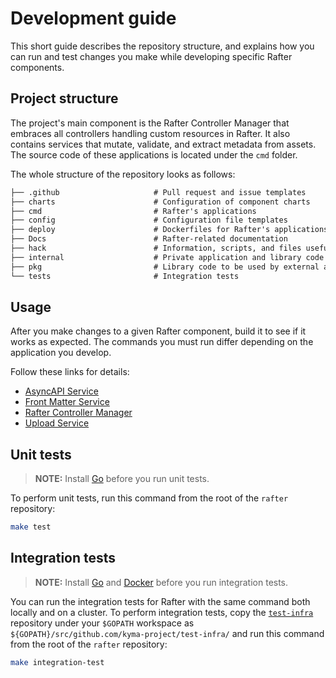 # Development guide

This short guide describes the repository structure, and explains how you can run and test changes you make while developing specific Rafter components.

## Project structure

The project's main component is the Rafter Controller Manager that embraces all controllers handling custom resources in Rafter. It also contains services that mutate, validate, and extract metadata from assets. The source code of these applications is located under the `cmd` folder.

The whole structure of the repository looks as follows:

```txt
├── .github                     # Pull request and issue templates
├── charts                      # Configuration of component charts
├── cmd                         # Rafter's applications
├── config                      # Configuration file templates
├── deploy                      # Dockerfiles for Rafter's applications
├── Docs                        # Rafter-related documentation
├── hack                        # Information, scripts, and files useful for development
├── internal                    # Private application and library code
├── pkg                         # Library code to be used by external applications
└── tests                       # Integration tests
```

## Usage

After you make changes to a given Rafter component, build it to see if it works as expected. The commands you must run differ depending on the application you develop.

Follow these links for details:

- [AsyncAPI Service](../cmd/extension/asyncapi#usage)
- [Front Matter Service](../cmd/extension/frontmatter#usage)
- [Rafter Controller Manager](../cmd/manager/README.md#usage)
- [Upload Service](../cmd/uploader#usage)

## Unit tests

>**NOTE:** Install [Go](https://golang.org) before you run unit tests.

To perform unit tests, run this command from the root of the `rafter` repository:

```bash
make test
```

## Integration tests

>**NOTE:** Install [Go](https://golang.org) and [Docker](https://www.docker.com/) before you run integration tests.

You can run the integration tests for Rafter with the same command both locally and on a cluster. To perform integration tests, copy the [`test-infra`](https://github.com/kyma-project/test-infra) repository under your `$GOPATH` workspace as `${GOPATH}/src/github.com/kyma-project/test-infra/` and run this command from the root of the `rafter` repository:

```bash
make integration-test
```
